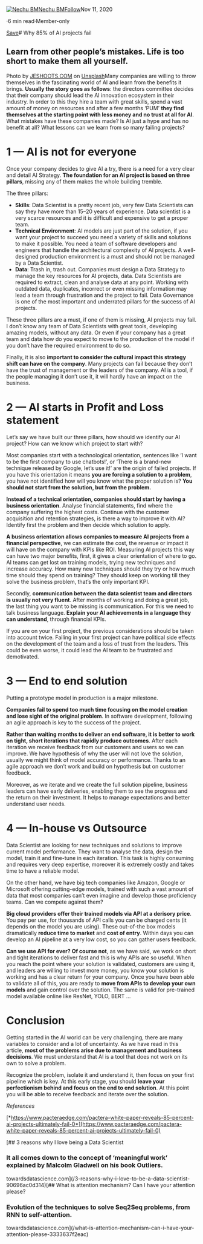 [![Nechu BM](https://miro.medium.com/fit/c/96/96/1*8dA0buqt7V7Up7fp7RUL5g.png)](https://medium.com/@dbenzaquenm?source=post_page-----2c85cdd4bf45--------------------------------)[Nechu BM](https://medium.com/@dbenzaquenm?source=post_page-----2c85cdd4bf45--------------------------------)[Follow](https://medium.com/m/signin?actionUrl=https%3A%2F%2Fmedium.com%2F_%2Fsubscribe%2Fuser%2F56da16d481ba&operation=register&redirect=https%3A%2F%2Ftowardsdatascience.com%2Fwhy-85-of-ai-projects-fail-2c85cdd4bf45&user=Nechu+BM&userId=56da16d481ba&source=post_page-56da16d481ba----2c85cdd4bf45---------------------follow_byline-----------)Nov 11, 2020

·6 min read·Member-only

[Save](https://medium.com/m/signin?actionUrl=https%3A%2F%2Fmedium.com%2F_%2Fbookmark%2Fp%2F2c85cdd4bf45&operation=register&redirect=https%3A%2F%2Ftowardsdatascience.com%2Fwhy-85-of-ai-projects-fail-2c85cdd4bf45&source=--------------------------bookmark_header-----------)# Why 85% of AI projects fail

## Learn from other people’s mistakes. Life is too short to make them all yourself.

![]()Photo by [JESHOOTS.COM](https://unsplash.com/@jeshoots?utm_source=unsplash&utm_medium=referral&utm_content=creditCopyText) on [Unsplash](https://unsplash.com/?utm_source=unsplash&utm_medium=referral&utm_content=creditCopyText)Many companies are willing to throw themselves in the fascinating world of AI and learn from the benefits it brings. **Usually the story goes as follows**: the directors committee decides that their company should lead the AI innovation ecosystem in their industry. In order to this they hire a team with great skills, spend a vast amount of money on resources and after a few months ‘PUM’ **they find themselves at the starting point with less money and no trust at all for AI**. What mistakes have these companies made? Is AI just a hype and has no benefit at all? What lessons can we learn from so many failing projects?

# 1 — AI is not for everyone

Once your company decides to give AI a try, there is a need for a very clear and detail AI Strategy. **The foundation for an AI project is based on three pillars**, missing any of them makes the whole building tremble.

The three pillars:

* **Skills**: Data Scientist is a pretty recent job, very few Data Scientists can say they have more than 15–20 years of experience. Data scientist is a very scarce resources and it is difficult and expensive to get a proper team.
* **Technical Environment**: AI models are just part of the solution, if you want your project to succeed you need a variety of skills and solutions to make it possible. You need a team of software developers and engineers that handle the architectural complexity of AI projects. A well-designed production environment is a must and should not be managed by a Data Scientist.
* **Data**: Trash in, trash out. Companies must design a Data Strategy to manage the key resources for AI projects, data. Data Scientists are required to extract, clean and analyse data at any point. Working with outdated data, duplicates, incorrect or even missing information may lead a team through frustration and the project to fail. Data Governance is one of the most important and underrated pillars for the success of AI projects.

These three pillars are a must, if one of them is missing, AI projects may fail. I don’t know any team of Data Scientists with great tools, developing amazing models, without any data. Or even if your company has a great team and data how do you expect to move to the production of the model if you don’t have the required environment to do so.

Finally, it is also **important to consider the cultural impact this strategy shift can have on the company**. Many projects can fail because they don’t have the trust of management or the leaders of the company. AI is a tool, if the people managing it don’t use it, it will hardly have an impact on the business.

# **2 — AI starts in Profit and Loss statement**

Let’s say we have built our three pillars, how should we identify our AI project? How can we know which project to start with?

Most companies start with a technological orientation, sentences like ‘I want to be the first company to use chatbots!’, or ‘There is a brand-new technique released by Google, let’s use it!’ are the origin of failed projects. If you have this orientation it means **you are forcing a solution to a problem**, you have not identified how will you know what the proper solution is? **You should not start from the solution, but from the problem.**

**Instead of a technical orientation, companies should start by having a business orientation**. Analyse financial statements, find where the company suffering the highest costs. Continue with the customer acquisition and retention strategies, is there a way to improve it with AI? Identify first the problem and then decide which solution to apply.


**A business orientation allows companies to measure AI projects from a financial perspective**, we can estimate the cost, the revenue or impact it will have on the company with KPIs like ROI. Measuring AI projects this way can have two major benefits, first, it gives a clear orientation of where to go. AI teams can get lost on training models, trying new techniques and increase accuracy. <quote label="metrics">How many new techniques should they try or how much time should they spend on training? They should keep on working till they solve the business problem, that’s the only important KPI.</quote>

Secondly, **communication between the data scientist team and directors is usually not very fluent**. After months of working and doing a great job, the last thing you want to be missing is communication. For this we need to talk business language. **Explain your AI achievements in a language they can understand**, through financial KPIs.

If you are on your first project, the previous considerations should be taken into account twice. Failing in your first project can have political side effects on the development of the team and a loss of trust from the leaders. This could be even worse, it could lead the AI team to be frustrated and demotivated.

# **3 — End to end solution**

Putting a prototype model in production is a major milestone.

**Companies fail to spend too much time focusing on the model creation and lose sight of the original problem**. In software development, following an agile approach is key to the success of the project.

**Rather than waiting months to deliver an end software, it is better to work on tight, short iterations that rapidly produce outcomes**. After each iteration we receive feedback from our customers and users so we can improve. We have hypothesis of why the user will not love the solution, usually we might think of model accuracy or performance. Thanks to an agile approach we don’t work and build on hypothesis but on customer feedback.

Moreover, as we iterate and we create the full solution pipeline, business leaders can have early deliveries, enabling them to see the progress and the return on their investment. It helps to manage expectations and better understand user needs.

# 4 — In-house vs Outsource

Data Scientist are looking for new techniques and solutions to improve current model performance. They want to analyse the data, design the model, train it and fine-tune in each iteration. This task is highly consuming and requires very deep expertise, moreover it is extremely costly and takes time to have a reliable model.

On the other hand, we have big tech companies like Amazon, Google or Microsoft offering cutting-edge models, trained with such a vast amount of data that most companies can’t even imagine and develop those proficiency teams. Can we compete against them?

**Big cloud providers offer their trained models via API at a derisory price**. You pay per use, for thousands of API calls you can be charged cents (it depends on the model you are using). These out-of-the box models dramatically **reduce time to market** and **cost of entry**. Within days you can develop an AI pipeline at a very low cost, so you can gather users feedback.

**Can we use API for ever? Of course not**, as we have said, we work on short and tight iterations to deliver fast and this is why APIs are so useful. When you reach the point where your solution is validated, customers are using it, and leaders are willing to invest more money, you know your solution is working and has a clear return for your company. Once you have been able to validate all of this, you are ready to **move from APIs to develop your own models** and gain control over the solution. The same is valid for pre-trained model available online like ResNet, YOLO, BERT …

# Conclusion

Getting started in the AI world can be very challenging, there are many variables to consider and a lot of uncertainty. As we have read in this article, **most of the problems arise due to management and business decisions**. We must understand that AI is a tool that does not work on its own to solve a problem.

Recognize the problem, isolate it and understand it, then focus on your first pipeline which is key. At this early stage, you should **leave your perfectionism behind and focus on the end to end solution**. At this point you will be able to receive feedback and iterate over the solution.

*References*

[*https://www.pacteraedge.com/pactera-white-paper-reveals-85-percent-ai-projects-ultimately-fail-0*](https://www.pacteraedge.com/pactera-white-paper-reveals-85-percent-ai-projects-ultimately-fail-0)

[## 3 reasons why I love being a Data Scientist

### It all comes down to the concept of ‘meaningful work’ explained by Malcolm Gladwell on his book Outliers.

towardsdatascience.com](/3-reasons-why-i-love-to-be-a-data-scientist-90696ac0d314)[## What is attention mechanism? Can I have your attention please?

### Evolution of the techniques to solve Seq2Seq problems, from RNN to self-attention.

towardsdatascience.com](/what-is-attention-mechanism-can-i-have-your-attention-please-3333637f2eac)